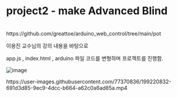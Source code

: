 # project2 - make Advanced Blind

<br>
https://github.com/greattoe/arduino_web_control/tree/main/pot
<p>이용진 교수님의 강의 내용을 바탕으로</p>
app.js , index.html , arduino 파일 코드를 변형하며 프로젝트를 진행함.
</br>

![image](https://user-images.githubusercontent.com/77370836/199218240-07a43117-faee-4d6a-8785-6710b5cc3e68.png)




<p></p>
https://user-images.githubusercontent.com/77370836/199220832-691d3d85-9ec9-4dcc-b664-a62c0a6ad85a.mp4



